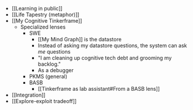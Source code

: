 * [[Learning in public]]
* [[Life Tapestry (metaphor)]]
* [[My Cognitive Tinkerframe]]
	* Specialized lenses
		* SWE
			* [[My Mind Graph]] is the datastore
			* Instead of asking my datastore questions, the system can ask *me* questions
			* "I am cleaning up cognitive tech debt and grooming my backlog."
			* As a debugger
		* PKMS (general)
		* BASB
			* [[Tinkerframe as lab assistant#From a BASB lens]]
* [[Integration]]
* [[Explore-exploit tradeoff]]
